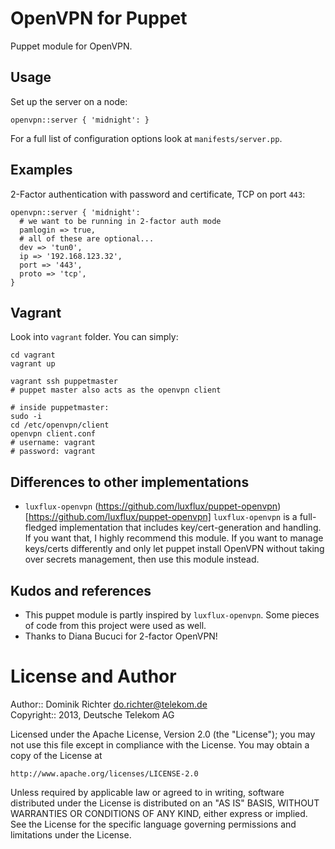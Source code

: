 # OpenVPN for Puppet

Puppet module for OpenVPN.

## Usage

Set up the server on a node:

    openvpn::server { 'midnight': }

For a full list of configuration options look at `manifests/server.pp`.

## Examples

2-Factor authentication with password and certificate, TCP on port `443`:

    openvpn::server { 'midnight':
      # we want to be running in 2-factor auth mode
      pamlogin => true,
      # all of these are optional...
      dev => 'tun0',
      ip => '192.168.123.32',
      port => '443',
      proto => 'tcp',
    }

## Vagrant

Look into `vagrant` folder. You can simply:

    cd vagrant
    vagrant up

    vagrant ssh puppetmaster
    # puppet master also acts as the openvpn client

    # inside puppetmaster:
    sudo -i
    cd /etc/openvpn/client
    openvpn client.conf
    # username: vagrant
    # password: vagrant


## Differences to other implementations

* `luxflux-openvpn` (https://github.com/luxflux/puppet-openvpn)[https://github.com/luxflux/puppet-openvpn]
  `luxflux-openvpn` is a full-fledged implementation that includes key/cert-generation and handling. If you want that, I highly recommend this module. If you want to manage keys/certs differently and only let puppet install OpenVPN without taking over secrets management, then use this module instead.


## Kudos and references

* This puppet module is partly inspired by `luxflux-openvpn`. Some pieces of code from this project were used as well.
* Thanks to Diana Bucuci for 2-factor OpenVPN!


# License and Author

Author:: Dominik Richter <do.richter@telekom.de>  
Copyright:: 2013, Deutsche Telekom AG

Licensed under the Apache License, Version 2.0 (the "License");
you may not use this file except in compliance with the License.
You may obtain a copy of the License at

    http://www.apache.org/licenses/LICENSE-2.0

Unless required by applicable law or agreed to in writing, software
distributed under the License is distributed on an "AS IS" BASIS,
WITHOUT WARRANTIES OR CONDITIONS OF ANY KIND, either express or implied.
See the License for the specific language governing permissions and
limitations under the License.

